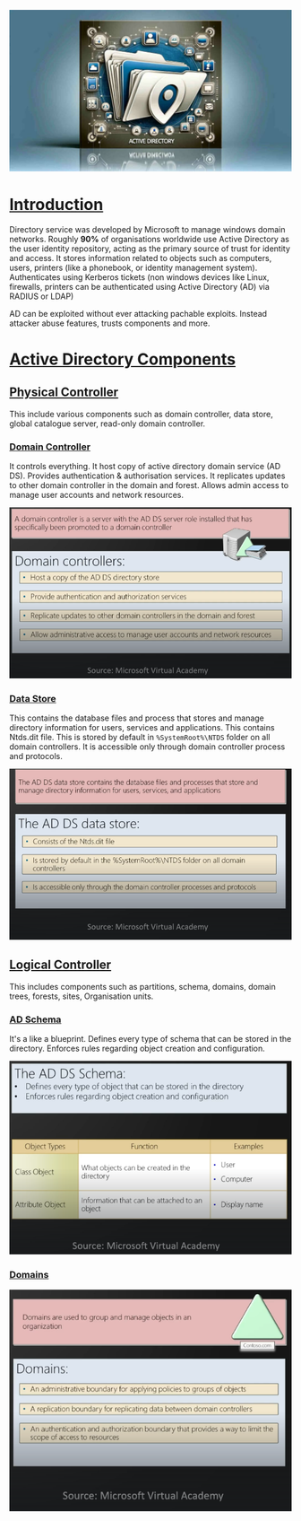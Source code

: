 ![](assets/Pasted%20image%2020241207124120.png)
# [Introduction]()

Directory service was developed by Microsoft to manage windows domain networks. Roughly **90%** of organisations worldwide use Active Directory as the user identity repository, acting as the primary source of trust for identity and access. It stores information related to objects such as computers, users, printers (like a phonebook, or identity management system). Authenticates using Kerberos tickets (non windows devices like Linux, firewalls, printers can be authenticated using Active Directory (AD) via RADIUS or LDAP)

AD can be exploited without ever attacking pachable exploits. Instead attacker abuse features, trusts components and more.

# [Active Directory Components]()

## [Physical Controller]()

This include various components such as domain controller, data store, global catalogue server, read-only domain controller.

### [Domain Controller]()

It controls everything. It host copy of active directory domain service (AD DS). Provides authentication & authorisation services. It replicates updates to other domain controller in the domain and forest. Allows admin access to manage user accounts and network resources.

![](assets/Pasted%20image%2020241207133558.png)

### [Data Store]()

This contains the database files and process that stores and manage directory information for users, services and applications. This contains Ntds.dit file. This is stored by default in `%SystemRoot%\NTDS` folder on all domain controllers. It is accessible only through domain controller process and protocols.

![](assets/Pasted%20image%2020241207133621.png)
## [Logical Controller]()

This includes components such as partitions, schema, domains, domain trees, forests, sites, Organisation units.

### [AD Schema]()

It's a like a blueprint. Defines every type of schema that can be stored in the directory. Enforces rules regarding object creation and configuration.

![](assets/Pasted%20image%2020241207133435.png)

### [Domains]()



![](assets/Pasted%20image%2020241207133800.png)